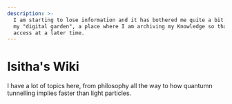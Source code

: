```yaml
---
description: >-
  I am starting to lose information and it has bothered me quite a bit. This is
  my "digital garden", a place where I am archiving my Knowledge so that I can
  access at a later time.
---
```


# Isitha's Wiki

I have a lot of topics here, from philosophy all the way to how quantumn tunnelling implies faster than light particles. 



